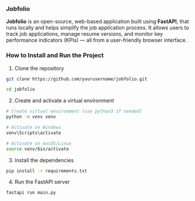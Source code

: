 ### Jobfolio
**Jobfolio** is an open-source, web-based application built using **FastAPI**, that runs locally and helps simplify the job application process. It allows users to track job applications, manage resume versions, and monitor key performance indicators (KPIs) — all from a user-friendly browser interface.

### How to Install and Run the Project
1.  Clone the repository
```bash
git clone https://github.com/yourusername/jobfolio.git
```
```bash
cd jobfolio
```
2. Create and activate a virtual environment
```bash
# Create virtual environment (use python3 if needed)
python -m venv venv
```
```bash
# Activate on Windows
venv\Scripts\activate

# Activate on macOS/Linux
source venv/bin/activate
```
3. Install the dependencies
```bash
pip install -r requirements.txt
```
4. Run the FastAPI server
```bash
fastapi run main.py
```

